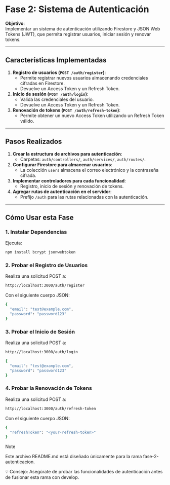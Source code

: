 # Fase 2: Sistema de Autenticación

**Objetivo**:  
Implementar un sistema de autenticación utilizando Firestore y JSON Web Tokens (JWT), que permita registrar usuarios, iniciar sesión y renovar tokens.

---

## Características Implementadas

1. **Registro de usuarios (`POST /auth/register`)**:
   - Permite registrar nuevos usuarios almacenando credenciales cifradas en Firestore.
   - Devuelve un Access Token y un Refresh Token.
2. **Inicio de sesión (`POST /auth/login`)**:
   - Valida las credenciales del usuario.
   - Devuelve un Access Token y un Refresh Token.
3. **Renovación de tokens (`POST /auth/refresh-token`)**:
   - Permite obtener un nuevo Access Token utilizando un Refresh Token válido.

---

## Pasos Realizados

1. **Crear la estructura de archivos para autenticación**:
   - Carpetas: `auth/controllers/`, `auth/services/`, `auth/routes/`.
2. **Configurar Firestore para almacenar usuarios**:
   - La colección `users` almacena el correo electrónico y la contraseña cifrada.
3. **Implementar controladores para cada funcionalidad**:
   - Registro, inicio de sesión y renovación de tokens.
4. **Agregar rutas de autenticación en el servidor**:
   - Prefijo `/auth` para las rutas relacionadas con la autenticación.

---

## Cómo Usar esta Fase

### 1. Instalar Dependencias
Ejecuta:

```bash
npm install bcrypt jsonwebtoken
```

### 2. Probar el Registro de Usuarios
Realiza una solicitud POST a:
```bash
http://localhost:3000/auth/register
```

Con el siguiente cuerpo JSON:
```bash
{
  "email": "test@example.com",
  "password": "password123"
}
```

### 3. Probar el Inicio de Sesión
Realiza una solicitud POST a:
```bash
http://localhost:3000/auth/login
```

```bash
{
  "email": "test@example.com",
  "password": "password123"
}
```

### 4. Probar la Renovación de Tokens
Realiza una solicitud POST a:

```bash
http://localhost:3000/auth/refresh-token
```
Con el siguiente cuerpo JSON:
```bash
{
  "refreshToken": "<your-refresh-token>"
}
```

> [!NOTE] 
> Este archivo README.md está diseñado únicamente para la rama fase-2-autenticacion.
>
> 💡 Consejo: Asegúrate de probar las funcionalidades de autenticación antes de fusionar esta rama con develop.